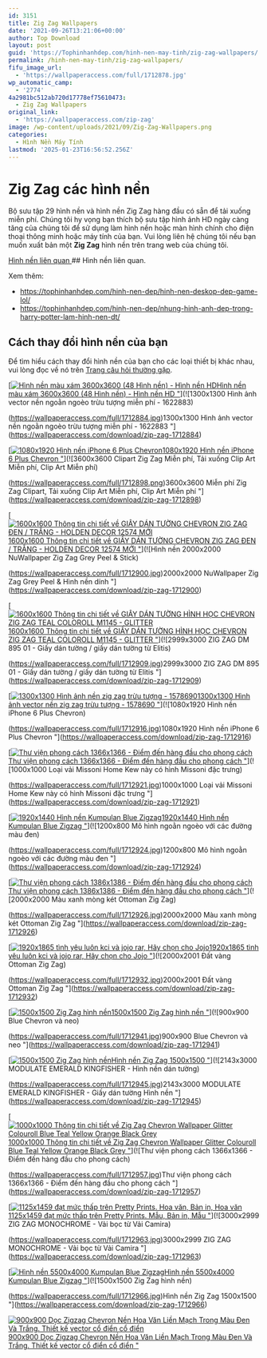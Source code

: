 ```yaml
---
id: 3151
title: Zig Zag Wallpapers
date: '2021-09-26T13:21:06+00:00'
author: Top Download
layout: post
guid: 'https://Tophinhanhdep.com/hinh-nen-may-tinh/zig-zag-wallpapers/'
permalink: /hinh-nen-may-tinh/zig-zag-wallpapers/
fifu_image_url:
  - 'https://wallpaperaccess.com/full/1712878.jpg'
wp_automatic_camp:
  - '2774'
4a2981bc512ab720d17778ef75610473:
  - Zig Zag Wallpapers
original_link:
  - 'https://wallpaperaccess.com/zip-zag'
image: /wp-content/uploads/2021/09/Zig-Zag-Wallpapers.png
categories:
  - Hình Nền Máy Tính
lastmod: '2025-01-23T16:56:52.256Z'
---
```

# Zig Zag các hình nền

Bộ sưu tập 29 hình nền và hình nền Zig Zag hàng đầu có sẵn để tải xuống miễn phí. Chúng tôi hy vọng bạn thích bộ sưu tập hình ảnh HD ngày càng tăng của chúng tôi để sử dụng làm hình nền hoặc màn hình chính cho điện thoại thông minh hoặc máy tính của bạn. Vui lòng liên hệ chúng tôi nếu bạn muốn xuất bản một **Zig Zag** hình nền trên trang web của chúng tôi.

[Hình nền liên quan ](#related) ## Hình nền liên quan.

   
 Xem thêm:

   
- <https://tophinhanhdep.com/hinh-nen-dep/hinh-nen-deskop-dep-game-lol/>
- <https://tophinhanhdep.com/hinh-nen-dep/nhung-hinh-anh-dep-trong-harry-potter-lam-hinh-nen-dt/>

## Cách thay đổi hình nền của bạn

Để tìm hiểu cách thay đổi hình nền của bạn cho các loại thiết bị khác nhau, vui lòng đọc về nó trên [Trang câu hỏi thường gặp](https://tophinhanhdep.com/faq/).

  
[[![Hình nền màu xám 3600x3600 (48 Hình nền) - Hình nền HD](https://wallpaperaccess.com/full/1712878.jpg)Hình nền màu xám 3600x3600 (48 Hình nền) - Hình nền HD "](https://wallpaperaccess.com/download/zip-zag-1712878)](![1300x1300 Hình ảnh vector nền ngoằn ngoèo trừu tượng miễn phí - 1622883)

(https://wallpaperaccess.com/full/1712884.jpg)1300x1300 Hình ảnh vector nền ngoằn ngoèo trừu tượng miễn phí - 1622883 "](https://wallpaperaccess.com/download/zip-zag-1712884)

[[![1080x1920 Hình nền iPhone 6 Plus Chevron](https://wallpaperaccess.com/full/1712887.jpg)1080x1920 Hình nền iPhone 6 Plus Chevron "](https://wallpaperaccess.com/download/zip-zag-1712887)](![3600x3600 Clipart Zig Zag Miễn phí, Tải xuống Clip Art Miễn phí, Clip Art Miễn phí)

(https://wallpaperaccess.com/full/1712898.png)3600x3600 Miễn phí Zig Zag Clipart, Tải xuống Clip Art Miễn phí, Clip Art Miễn phí "](https://wallpaperaccess.com/download/zip-zag-1712898)

[[![1600x1600 Thông tin chi tiết về GIẤY DÁN TƯỜNG CHEVRON ZIG ZAG ĐEN / TRẮNG - HOLDEN DECOR 12574 MỚI](https://wallpaperaccess.com/full/1712899.jpg)1600x1600 Thông tin chi tiết về GIẤY DÁN TƯỜNG CHEVRON ZIG ZAG ĐEN / TRẮNG - HOLDEN DECOR 12574 MỚI "](https://wallpaperaccess.com/download/zip-zag-1712899)](![Hình nền 2000x2000 NuWallpaper Zig Zag Grey Peel & Stick)

(https://wallpaperaccess.com/full/1712900.jpg)2000x2000 NuWallpaper Zig Zag Grey Peel &amp; Hình nền dính "](https://wallpaperaccess.com/download/zip-zag-1712900)

[[![1600x1600 Thông tin chi tiết về GIẤY DÁN TƯỜNG HÌNH HỌC CHEVRON ZIG ZAG TEAL COLOROLL M1145 - GLITTER](https://wallpaperaccess.com/full/1712907.jpg)1600x1600 Thông tin chi tiết về GIẤY DÁN TƯỜNG HÌNH HỌC CHEVRON ZIG ZAG TEAL COLOROLL M1145 - GLITTER "](https://wallpaperaccess.com/download/zip-zag-1712907)](![2999x3000 ZIG ZAG DM 895 01 - Giấy dán tường / giấy dán tường từ Elitis)

(https://wallpaperaccess.com/full/1712909.jpg)2999x3000 ZIG ZAG DM 895 01 - Giấy dán tường / giấy dán tường từ Elitis "](https://wallpaperaccess.com/download/zip-zag-1712909)

[[![1300x1300 Hình ảnh nền zig zag trừu tượng - 1578690](https://wallpaperaccess.com/full/1712914.jpg)1300x1300 Hình ảnh vector nền zig zag trừu tượng - 1578690 "](https://wallpaperaccess.com/download/zip-zag-1712914)](![1080x1920 Hình nền iPhone 6 Plus Chevron)

(https://wallpaperaccess.com/full/1712916.jpg)1080x1920 Hình nền iPhone 6 Plus Chevron "](https://wallpaperaccess.com/download/zip-zag-1712916)

[[![Thư viện phong cách 1366x1366 - Điểm đến hàng đầu cho phong cách](https://wallpaperaccess.com/full/1712920.jpg)Thư viện phong cách 1366x1366 - Điểm đến hàng đầu cho phong cách "](https://wallpaperaccess.com/download/zip-zag-1712920)](![1000x1000 Loại vải Missoni Home Kew này có hình Missoni đặc trưng)

(https://wallpaperaccess.com/full/1712921.jpg)1000x1000 Loại vải Missoni Home Kew này có hình Missoni đặc trưng "](https://wallpaperaccess.com/download/zip-zag-1712921)

[[![1920x1440 Hình nền Kumpulan Blue Zigzag](https://wallpaperaccess.com/full/1712923.jpg)1920x1440 Hình nền Kumpulan Blue Zigzag "](https://wallpaperaccess.com/download/zip-zag-1712923)](![1200x800 Mô hình ngoằn ngoèo với các đường màu đen)

(https://wallpaperaccess.com/full/1712924.jpg)1200x800 Mô hình ngoằn ngoèo với các đường màu đen "](https://wallpaperaccess.com/download/zip-zag-1712924)

[[![Thư viện phong cách 1386x1386 - Điểm đến hàng đầu cho phong cách](https://wallpaperaccess.com/full/1712925.jpg)Thư viện phong cách 1386x1386 - Điểm đến hàng đầu cho phong cách "](https://wallpaperaccess.com/download/zip-zag-1712925)](![2000x2000 Màu xanh mòng két Ottoman Zig Zag)

(https://wallpaperaccess.com/full/1712926.jpg)2000x2000 Màu xanh mòng két Ottoman Zig Zag "](https://wallpaperaccess.com/download/zip-zag-1712926)

[[![1920x1865 tình yêu luôn kci và jojo rar, Hãy chọn cho Jojo](https://wallpaperaccess.com/full/1712931.jpg)1920x1865 tình yêu luôn kci và jojo rar, Hãy chọn cho Jojo "](https://wallpaperaccess.com/download/zip-zag-1712931)](![2000x2001 Đất vàng Ottoman Zig Zag)

(https://wallpaperaccess.com/full/1712932.jpg)2000x2001 Đất vàng Ottoman Zig Zag "](https://wallpaperaccess.com/download/zip-zag-1712932)

[[![1500x1500 Zig Zag hình nền](https://wallpaperaccess.com/full/1712934.jpg)1500x1500 Zig Zag hình nền "](https://wallpaperaccess.com/download/zip-zag-1712934)](![900x900 Blue Chevron và neo)

(https://wallpaperaccess.com/full/1712941.jpg)900x900 Blue Chevron và neo "](https://wallpaperaccess.com/download/zip-zag-1712941)

[[![1500x1500 Zig Zag hình nền](https://wallpaperaccess.com/full/1712943.jpg)Hình nền Zig Zag 1500x1500 "](https://wallpaperaccess.com/download/zip-zag-1712943)](![2143x3000 MODULATE EMERALD KINGFISHER - Hình nền dán tường)

(https://wallpaperaccess.com/full/1712945.jpg)2143x3000 MODULATE EMERALD KINGFISHER - Giấy dán tường Hình nền "](https://wallpaperaccess.com/download/zip-zag-1712945)

[[![1000x1000 Thông tin chi tiết về Zig Zag Chevron Wallpaper Glitter Colouroll Blue Teal Yellow Orange Black Grey](https://wallpaperaccess.com/full/1712954.jpg)1000x1000 Thông tin chi tiết về Zig Zag Chevron Wallpaper Glitter Colouroll Blue Teal Yellow Orange Black Grey "](https://wallpaperaccess.com/download/zip-zag-1712954)](![Thư viện phong cách 1366x1366 - Điểm đến hàng đầu cho phong cách)

(https://wallpaperaccess.com/full/1712957.jpg)Thư viện phong cách 1366x1366 - Điểm đến hàng đầu cho phong cách "](https://wallpaperaccess.com/download/zip-zag-1712957)

[[![1125x1459 đạt mức thấp trên Pretty Prints.  Hoa văn, Bản in, Hoa văn](https://wallpaperaccess.com/full/1712959.jpg)1125x1459 đạt mức thấp trên Pretty Prints. Mẫu, Bản in, Mẫu "](https://wallpaperaccess.com/download/zip-zag-1712959)](![3000x2999 ZIG ZAG MONOCHROME - Vải bọc từ Vải Camira)

(https://wallpaperaccess.com/full/1712963.jpg)3000x2999 ZIG ZAG MONOCHROME - Vải bọc từ Vải Camira "](https://wallpaperaccess.com/download/zip-zag-1712963)

[[![Hình nền 5500x4000 Kumpulan Blue Zigzag](https://wallpaperaccess.com/full/1712964.jpg)Hình nền 5500x4000 Kumpulan Blue Zigzag "](https://wallpaperaccess.com/download/zip-zag-1712964)](![1500x1500 Zig Zag hình nền)

(https://wallpaperaccess.com/full/1712966.jpg)Hình nền Zig Zag 1500x1500 "](https://wallpaperaccess.com/download/zip-zag-1712966)

[![900x900 Dọc Zigzag Chevron Nền Hoa Văn Liền Mạch Trong Màu Đen Và Trắng.  Thiết kế vector cổ điển cổ điển](https://wallpaperaccess.com/full/1712971.jpg)900x900 Dọc Zigzag Chevron Nền Hoa Văn Liền Mạch Trong Màu Đen Và Trắng. Thiết kế vector cổ điển cổ điển " ](https://wallpaperaccess.com/download/zip-zag-1712971)
